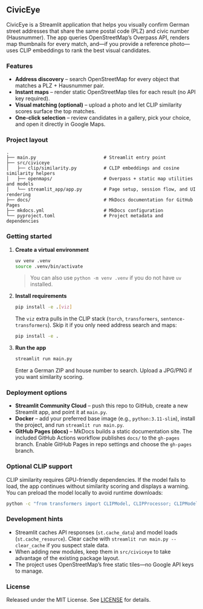 ## CivicEye

CivicEye is a Streamlit application that helps you visually confirm German street addresses that share the same postal code (PLZ) and civic number (Hausnummer). The app queries OpenStreetMap’s Overpass API, renders map thumbnails for every match, and—if you provide a reference photo—uses CLIP embeddings to rank the best visual candidates.

### Features
- **Address discovery** – search OpenStreetMap for every object that matches a PLZ + Hausnummer pair.
- **Instant maps** – render static OpenStreetMap tiles for each result (no API key required).
- **Visual matching (optional)** – upload a photo and let CLIP similarity scores surface the top matches.
- **One-click selection** – review candidates in a gallery, pick your choice, and open it directly in Google Maps.

### Project layout
```
.
├── main.py                         # Streamlit entry point
├── src/civiceye
│   ├── clip/similarity.py          # CLIP embeddings and cosine similarity helpers
│   ├── openmaps/                   # Overpass + static map utilities and models
│   └── streamlit_app/app.py        # Page setup, session flow, and UI rendering
├── docs/                           # MkDocs documentation for GitHub Pages
├── mkdocs.yml                      # MkDocs configuration
└── pyproject.toml                  # Project metadata and dependencies
```

### Getting started
1. **Create a virtual environment**
   ```bash
   uv venv .venv
   source .venv/bin/activate
   ```
   > You can also use `python -m venv .venv` if you do not have `uv` installed.

2. **Install requirements**
   ```bash
   pip install -e .[viz]
   ```
   The `viz` extra pulls in the CLIP stack (`torch`, `transformers`, `sentence-transformers`). Skip it if you only need address search and maps:
   ```bash
   pip install -e .
   ```

3. **Run the app**
   ```bash
   streamlit run main.py
   ```
   Enter a German ZIP and house number to search. Upload a JPG/PNG if you want similarity scoring.

### Deployment options
- **Streamlit Community Cloud** – push this repo to GitHub, create a new Streamlit app, and point it at `main.py`.
- **Docker** – add your preferred base image (e.g., `python:3.11-slim`), install the project, and run `streamlit run main.py`.
- **GitHub Pages (docs)** – MkDocs builds a static documentation site. The included GitHub Actions workflow publishes `docs/` to the `gh-pages` branch. Enable GitHub Pages in repo settings and choose the `gh-pages` branch.

### Optional CLIP support
CLIP similarity requires GPU-friendly dependencies. If the model fails to load, the app continues without similarity scoring and displays a warning. You can preload the model locally to avoid runtime downloads:
```bash
python -c "from transformers import CLIPModel, CLIPProcessor; CLIPModel.from_pretrained('openai/clip-vit-base-patch32'); CLIPProcessor.from_pretrained('openai/clip-vit-base-patch32')"
```

### Development hints
- Streamlit caches API responses (`st.cache_data`) and model loads (`st.cache_resource`). Clear cache with `streamlit run main.py --clear_cache` if you suspect stale data.
- When adding new modules, keep them in `src/civiceye` to take advantage of the existing package layout.
- The project uses OpenStreetMap’s free static tiles—no Google API keys to manage.

### License
Released under the MIT License. See [LICENSE](LICENSE) for details.
